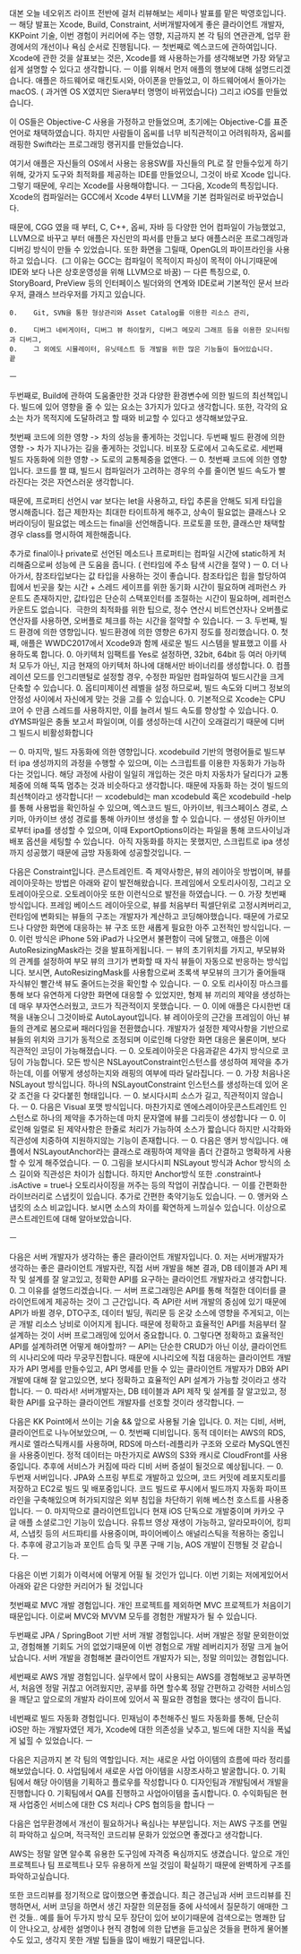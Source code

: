 대본
오늘 네오위즈 라이프 전반에 걸처 리뷰해보는 세미나 발표를 맡은 박영호입니다.
ㅡ
해당 발표는 Xcode, Build, Constraint, 서버개발자에게 좋은 클라이언트 개발자, KKPoint 기술, 이번 경험이 커리어에 주는 영향, 지금까지 본 각 팀의 연관관계, 업무 환경에서의 개선이나 욕심 순서로 진행됩니다.
ㅡ
첫번째로 엑스코드에 관하여입니다.
Xcode에 관한 것을 살표보는 것은, Xcode를 왜 사용하는가를 생각해보면 가장 와닿고 쉽게 설명할 수 있다고 생각합니다.
ㅡ
이를 위해서 먼저 애플의 행보에 대해 설명드리겠습니다.
애플은 하드웨어로 매킨토시와, 아이폰을 만들었고,
이 하드웨어에서 돌아가는 macOS. ( 과거엔 OS X였지만 Siera부터 명명이 바뀌었습니다) 그리고 iOS를 만들었습니다.

이 OS들은 Objective-C 사용을 가정하고 만들었으며, 초기에는 Objective-C를 표준언어로 채택하였습니다.
하지만 사람들이 옵씨를 너무 비직관적이고 어려워하자, 옵씨를 래핑한 Swift라는 프로그래밍 랭귀지를 만들었습니다.

여기서 애플은 자신들의 OS에서 사용는 응용SW를 자신들의 PL로 잘 만들수있게 하기 위해,
갖가지 도구와 최적화를 제공하는 IDE를 만들었으니, 그것이 바로 Xcode 입니다.
그렇기 때문에, 우리는 Xcode를 사용해야합니다.
ㅡ
그다음, Xcode의 특징입니다.
Xcode의 컴파일러는 GCC에서 Xcode 4부터 LLVM을 기본 컴파일러로 바꾸었습니다.

때문에, CGG 였을 때 부터, C, C++, 옵씨, 자바 등 다양한 언어 컴파일이 가능했었고, LLVM으로 바꾸고 부터 애플은 자신만의 파서를 만들고 보다 애플스러운 프로그래밍과 디버깅 방식이 만들 수 있었습니다.
또한 화면을 그릴때, OpenGL의 파이프라인을 사용하고 있습니다. 
(그 이유는 GCC는 컴파일이 목적이지 파싱이 목적이 아니기때문에
IDE와 보다 나은 상호운영성을 위해 LLVM으로 바꿈)
ㅡ
다른 특징으로, 
    0.    StoryBoard, PreView 등의 인터페이스 빌더와의 연계와 IDE로써 기본적인 문서 브라우저, 클래스 브라우저를 가지고 있습니다.

    0.    Git, SVN을 통한 형상관리와 Asset Catalog를 이용한 리소스 관리,

    0.    디버그 네비게이터, 디버그 뷰 하이랄키, 디버그 메모리 그래프 등을 이용한 모니터링과 디버그, 
    0.    그 외에도 시뮬레이터, 유닛테스트 등 개발을 위한 많은 기능들이 들어있습니다.   끝
ㅡ

두번째로, Build에 관하여 도움줄만한 것과 다양한 환경변수에 의한 빌드의 최선책입니다.
빌드에 있어 영향을 줄 수 있는 요소는 3가지가 있다고 생각합니다.
또한, 각각의 요소는 차가 목적지에 도달하려고 할 때와 비교할 수 있다고 생각해보았구요.

첫번째 코드에 의한 영향 -> 차의 성능을 좋게하는 것입니다. 
두번째 빌드 환경에 의한 영향 ->  차가 지나가는 길을 좋게하는 것입니다. 비포장 도로에서 고속도로로.
세번째 빌드 자동화에 의한 영향 -> 도로의 교통체중을 없앤다. ㅡ
    0.    첫번째 코드에 의한 영향입니다.
코드를 짤 떄, 빌드시 컴파일러가 고려하는 경우의 수를 줄이면 빌드 속도가 빨라진다는 것은
자연스러운 생각합니다.

때문에, 프로퍼티 선언시 var 보다는 let을 사용하고,
타입 추론을 안해도 되게 타입을 명시해줍니다.
접근 제한자는 최대한 타이트하게 해주고,
상속이 필요없는 클래스나 오버라이딩이 필요없는 메소드는 final을 선언해줍니다.
프로토콜 또한, 클래스만 채택할 경우 class를 명시하여 제한해줍니다.

추가로 final이나 private로 선언된 메소드나 프로퍼티는 컴파일 시간에 static하게 처리해줌으로써
성능에 큰 도움을 줍니다. ( 런타임에 주소 탐색 시간을 절약 )
ㅡ
    0.    더 나아가서, 참조타입보다는 값 타입을 사용하는 것이 좋습니다. 참조타입은 힙을 할당하여 힙에서 빈곳을 찾는 시간 + 스레드 세이프를 위한 동기화 시간이 필요하며 레퍼런스 카운트도 존재하지만, 값타입은 단순히 스택포인터를 조절하는 시간이 필요하며, 레퍼런스 카운트도 없습니다.  극한의 최적화를 위한 팁으로, 정수 연산시 비트연산자나 오버플로 연산자를 사용하면, 오버플로 체크를 하는 시간을 절약할 수 있습니다.
ㅡ 3. 두번째, 빌드 환경에 의한 영향입니다.
빌드환경에 의한 영향은 6가지 정도를 정리했습니다.
    0.    첫째, 애플은 WWDC2017에서 Xcode9과 함께 새로운 빌드 시스템을 발표했고 이를 사용하도록 합니다.
    0.    아키텍처 임팩트를 Yes로 설정하면, 32bit, 64bit 등 여러 아키텍처 모두가 아닌, 지금 현재의 아키텍처 하나에 대해서만 바이너리를 생성합니다.
    0.    컴플레이션 모드를 인그리맨털로 설정할 경우, 수정한 파일만 컴파일하여 빌드시간을 크게 단축할 수 있습니다.
    0.    옵티미제이션 레벨을 설정 하므로써, 빌드 속도와 디버그 정보의 안정성 사이에서 자신에게 맞는 것을 고를 수 있습니다.
    0.    기본적으로 Xcode는 CPU코어 수 만큼 스레드를 사용하지만, 이를 늘려서 빌드 속도를 향상할 수 있습니다.
    0.    dYMS파일은 충돌 보고서 파일이며, 이를 생성하는데 시간이 오래걸리기 때문에 디버그 빌드시 비활성화합니다

ㅡ
    0.    마지막, 빌드 자동화에 의한 영향입니다. xcodebuild 기반의 명령어들로 빌드부터 ipa 생성까지의 과정을 수행할 수 있으며, 이는 스크립트를 이용한 자동화가 가능하다는 것입니다. 해당 과정에 사람이 일일히 개입하는 것은 마치 자동차가 달리다가 교통체중에 의해 뚝뚝 멈추는 것과 비슷하다고 생각합니다. 때문에 자동화 하는 것이 빌드의 최선책이라고 생각합니다! ㅡ
xcodebuld는 man xcodebuld 혹은 xcodebuild -help를 통해 사용법을 확인하실 수 있으며,
엑스코드 빌드, 아카이브, 워크스페이스 경로, 스키마, 아카이브 생성 경로를 통해 아카이브 생성을 할 수 있습니다.
ㅡ
생성된 아카이브로부터 ipa를 생성할 수 있으며,
이때 ExportOptions이라는 파일을 통해 코드사이닝과 배포 옵션을 세팅할 수 있습니다.
 아직 자동화를 하지는 못했지만, 스크립트로 ipa 생성까지 성공했기 때문에 금방 자동화에 성공할것입니다.
ㅡ

다음은 Constraint입니다.
콘스트레인트. 즉 제약사항은, 뷰의 레이아웃 방법이며, 뷰를 레이아웃하는 방법은 아래와 같이 발전해왔습니다. 프레임에서 오토리사이징, 그리고 오토레이아웃으로.
오토레이아웃 또한 이런식으로 발전을 하였습니다. ㅡ
    0.    가장 첫번째 방식입니다. 프레임 베이스드 레이아웃으로, 뷰를 처음부터 픽셀단위로 고정시켜버리고, 런타임에 변화되는 뷰들의 구조는 개발자가 계산하고 코딩해야했습니다. 때문에 가로모드나 다양한 화면에 대응하는 뷰 구조 또한 새롭게 필요한 아주 고전적인 방식입니다. ㅡ
    0.    이런 방식은 iPhone 5와 iPad가 나오면서 불편함이 극에 달했고, 애플은 이에 AutoResizingMask라는 것을 발표하게됩니다. ㅡ 뷰의 초기위치를 가지고, 부모뷰와의 관계를 설정하여 부모 뷰의 크기가 변화할 때 자식 뷰들이 자동으로 반응하는 방식입니다. 보시면, AutoResizingMask를 사용함으로써 초록색 부모뷰의 크기가 줄어들때 자식뷰인 빨간색 뷰도 줄어드는것을 확인할 수 있습니다. ㅡ
    0.    오토 리사이징 마스크를 통해 보다 유연하게 다양한 화면에 대응할 수 있었지만, 형제 뷰 끼리의 제약을 생성하는데 매우 부자연스러웠고, 코드가 직관적이지 못했습니다.
ㅡ
    0.    이에 애플은 다시한번 대책을 내놓으니 그것이바로 AutoLayout입니다. 뷰 레이아웃의 근간을 프레임이 아닌 뷰들의 관계로 봄으로써 패러다임을 전환했습니다. 개발자가 설정한 제약사항을 기반으로 뷰들의 위치와 크기가 동적으로 조정되며 이로인해 다양한 화면 대응은 물론이며, 보다 직관적인 코딩이 가능해졌습니다. ㅡ
    0.    오토레이아웃은 다음과같은 4가지 방식으로 코딩이 가능합니다. 모든 방식은 NSLayoutConstraint인스턴스를 생성하여 제약을 추가하는데, 이를 어떻게 생성하는지와 래핑의 여부에 따라 달라집니다. ㅡ
    0.    가장 처음나온 NSLayout 방식입니다. 하나의 NSLayoutConstraint 인스턴스를 생성하는데 있어 온갖 조건을 다 갖다붙힌 형태입니다. ㅡ
    0.    보시다시피 소스가 길고, 직관적이지 않습니다. ㅡ
    0.    다음은 Visual 포맷 방식입니다. 마찬가지로 엔에스레이아웃콘스트레인트 인스턴스로 하나의 제약을 추가하는데 마치 문자열에 뷰를 그리듯이 생성합니다 ㅡ
    0.    이로인해 일렬로 된 제약사항은 한줄로 처리가 가능하여 소스가 짧습니다 하지만 시각화와 직관성에 치중하여 지원하지않는 기능이 존재합니다. ㅡ
    0.    다음은 앵커 방식입니다. 애플에서 NSLayoutAnchor라는 클래스로 래핑하여 제약을 좀더 간결하고 명확하게 사용할 수 있게 해주었습니다. ㅡ
    0.    그림을 보시다시피 NSLayout 방식과 Achor 방식의 소스 길이와 직관성은 차이가 심합니다.
하지만 Anchor방식 또한 .constraint나 .isActive = true나 오토리사이징을 꺼주는 등의 작업이 귀찮습니다. ㅡ 이를 간편화한 라이브러리로 스냅킷이 있습니다. 추가로 간편한 축약기능도 있습니다. ㅡ
    0.    앵커와 스냅킷의 소스 비교입니다. 보시면 소스의 차이를 확연하게 느끼실수 있습니다. 이상으로 콘스트레인트에 대해 알아보았습니다.


ㅡ

다음은 서버 개발자가 생각하는 좋은 클라이언트 개발자입니다.
    0.    저는 서버개발자가 생각하는 좋은 클라이언트 개발자란, 직접 서버 개발을 해본 결과, DB 테이블과 API 제작 및 설계를 잘 알고있고, 정확한 API를 요구하는 클라이언트 개발자라고 생각합니다.
    0.    그 이유를 설명드리겠습니다. ㅡ 서버 프로그래밍은 API를 통해 적절한 데이터를 클라이언트에게 제공하는 것이 그 근간입니다. 즉 API란 서버 개발의 중심에 있기 때문에 API가 바뀔 경우, DTO구조, 데이터 빌딩, 쿼리문 등 온갖 소스에 영향을 주게되고, 이는 곧 개발 리소스 낭비로 이어지게 됩니다. 때문에 정확하고 효율적인 API를 처음부터 잘 설계하는 것이 서버 프로그래밍에 있어서 중요합니다.
    0.    그렇다면 정확하고 효율적인 API를 설계하려면 어떻게 해야할까? ㅡ API는 단순한 CRUD가 아닌 이상, 클라이언트의 시나리오에 따라 무궁무진합니다. 때문에 시나리오에 직접 대응하는 클라이언트 개발자가 API 명세를 만들수있고, API 명세를 만들 수 있는 클라이언트 개발자가 DB와 API 개발에 대해 잘 알고있으면, 보다 정확하고 효율적인 API 설계가 가능할 것이라고 생각합니다. ㅡ
    0.    따라서! 서버개발자는, DB 테이블과 API 제작 및 설계를 잘 알고있고, 정확한 API를 요구하는 클라이언트 개발자를 선호할 것이라 생각합니다.
ㅡ


다음은 KK Point에서 쓰이는 기술 && 앞으로 사용될 기술 입니다.
    0.    저는 디비, 서버, 클라이언트로 나누어보았으며, ㅡ
    0.    첫번째 디비입니다.
동적 데이터는 AWS의 RDS, 캐시로 엘라스틱캐시를 사용하며,
RDS에 마스터-레플리카 구조와 오로라 MySQL엔진을 사용중이빈다.
정적 데이터는 마찬가지로 AWS의 S3와 캐시로 CloudFront를 사용중입니다.
추후에 서비스가 커짐에 따라 디비 서버 증설이 될것으로 예상됩니다.
ㅡ
    0.    두번재 서버입니다. JPA와 스프링 부트로 개발하고 있으며, 코드 커밋에 레포지토리를 저장하고 EC2로 빌드 및 배포중입니다. 코드 빌드로 푸시에서 빌드까지 자동화 파이프라인을 구축해있으며 허가되지않은 외부 침입을 차단하기 위해 베스천 호스트를 사용중입니다. ㅡ
    0.    마지막으로 클라이언트입니다 현재 iOS 단독으로 개발중이며 카카오 구글 애플 소셜로그인 기능이 있습니다. 유튜브 영상 재생이 가능하고, 알라모파이어, 킹피셔, 스냅킷 등의 서드파티를 사용중이며, 파이어베이스 애널리스틱을 적용하는 중입니다. 추후에 광고기능과 포인트 습득 및 쿠폰 구매 기능, AOS 개발이 진행될 것 같습니다.
ㅡ

다음은 이번 기회가 이력서에 어떻게 어필 될 것인가 입니다.
이번 기회는 저에게있어서 아래와 같은 다양한 커리어가 될 것입니다

첫번째로 MVC 개발 경험입니다.
개인 프로젝트를 제외하면 MVC 프로젝트가 처음이기때문입니다.
이로써 MVC와 MVVM 모두를 경험한 개발자가 될 수 있습니다.

두번째로 JPA / SpringBoot 기반 서버 개발 경험입니다.
서버 개발은 정말 문외한이었고, 경험해볼 기회도 거의 없었기때문에 이번 경험으로 개발 레버리지가 정말 크게 늘어났습니다.
서버 개발을 경험해본 클라이언트 개발자가 되는, 정말 의미있는 경험입니다.

세번째로 AWS 개발 경험입니다.
실무에서 많이 사용되는 AWS를 경험해보고 공부하면서, 처음엔 정말 귀찮고 어려웠지만,
공부를 하면 할수록 정말 간편하고 강력한 서비스임을 깨닫고
앞으로의 개발자 라이프에 있어서 꼭 필요한 경험을 했다는 생각이 듭니다.

네번째로 빌드 자동화 경험입니다.
민재님이 추천해주신 빌드 자동화를 통해, 단순히 iOS만 하는 개발자였던 제가,
Xcode에 대한 의존성을 낮추고, 빌드에 대한 지식을 폭넓게 넓힐 수 있었습니다.
ㅡ

다음은 지금까지 본 각 팀의 역할입니다. 저는 새로운 사업 아이템의 흐름에 따라 정리를 해보았습니다.
    0.    사업팀에서 새로운 사업 아이템을 시장조사하고 발굴합니다.
    0.    기획팀에서 해당 아이템을 기획하고 플로우를 작성합니다
    0.    디자인팀과 개발팀에서 개발을 진행합니다
    0.    기획팀에서 QA를 진행하고 사업아이템을 출시합니다.
    0.    수익화팀은 현재 사업중인 서비스에 대한 CS 처리나 CPS 협의등을 합니다
ㅡ

다음은 업무환경에서 개선이 필요하거나 욕심나는 부분입니다.
저는 AWS 구조를 면밀히 파악하고 싶으며,
적극적인 코드리뷰 문화가 있었으면 좋겠다고 생각합니다.

AWS는 정말 알면 알수록 유용한 도구임에 자격증 욕심까지도 생겼습니다.
앞으로 개인 프로젝트나 팀 프로젝트나 모두 유용하게 쓰일 것임이 확실하기 때문에 완벽하게 구조를 파악하고싶습니다.

또한 코드리뷰를 정기적으로 많이했으면 좋겠습니다.
최근 경근님과 서버 코드리뷰를 진행하면서, 서버 코딩을 하면서 생긴 자잘한 의문점들 중에 사석에서 질문하기 애매한 그런 것들..
예를 들어 두가지 방식 모두 장단이 있어 보이기때문에 검색으로는 명쾌한 답이 안나오고, 상세한 설명이나 현직 경험에 의한 답변을 듣고싶은 것들을
편하게 물어볼수도 있고, 생각지 못한 개발 팁들을 많이 배웠기 때문입니다.



